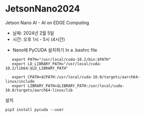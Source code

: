 # JetsonNano2024

Jetson Nano AI - AI on EDGE Computing

- 날짜: 2024년 2월 5일
- 시간: 오후 1시 - 5시 (4시간)


* Nano에 PyCUDA 설치하기
In a .bashrc file
```
   export PATH="/usr/local/cuda-10.2/bin:$PATH"
   export LD_LIBRARY_PATH="/usr/local/cuda-10.2/lib64:$LD_LIBRARY_PATH"

   export CPATH=$CPATH:/usr/local/cuda-10.0/targets/aarch64-linux/include
   export LIBRARY_PATH=$LIBRARY_PATH:/usr/local/cuda-10.0/targets/aarch64-linux/lib
```

설치

```
pip3 install pycuda --user
```
